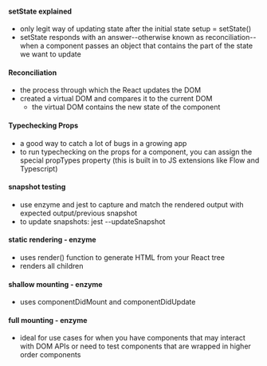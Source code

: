 #### setState explained
- only legit way of updating state after the initial state setup = setState()
- setState responds with an answer--otherwise known as reconciliation--when a component passes an object that contains the part of the state we want to update
#### Reconciliation
- the process through which the React updates the DOM
- created a virtual DOM and compares it to the current DOM
    - the virtual DOM contains the new state of the component 
#### Typechecking Props
- a good way to catch a lot of bugs in a growing app
- to run typechecking on the props for a component, you can assign the special propTypes property (this is built in to JS extensions like Flow and Typescript)
#### snapshot testing
- use enzyme and jest to capture and match the rendered output with expected output/previous snapshot
- to update snapshots: jest --updateSnapshot
#### static rendering - enzyme
- uses render() function to generate HTML from your React tree
- renders all children
#### shallow mounting - enzyme
- uses componentDidMount and componentDidUpdate
#### full mounting - enzyme
- ideal for use cases for when you have components that may interact with DOM APIs or need to test components that are wrapped in higher order components